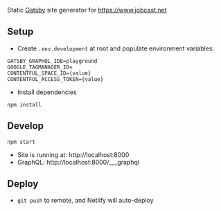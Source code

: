 Static [Gatsby](https://www.gatsbyjs.com/) site generator for https://www.jobcast.net

## Setup
* Create `.env.development` at root and populate environment variables:
```
GATSBY_GRAPHQL_IDE=playground
GOOGLE_TAGMANAGER_ID=
CONTENTFUL_SPACE_ID={value}
CONTENTFUL_ACCESS_TOKEN={value}
```
* Install dependencies
```shell
npm install
```

## Develop
```shell
npm start
```
* Site is running at: http://localhost:8000
* GraphQL: http://localhost:8000/___graphql

## Deploy
* `git push` to remote, and Netlify will auto-deploy
